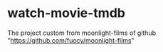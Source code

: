 # watch-movie-tmdb
The project custom from moonlight-films of github "https://github.com/fuocy/moonlight-films"
